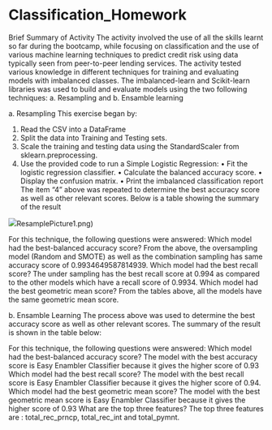 # Classification_Homework

Brief Summary of Activity
The activity involved the use of all the skills learnt so far during the bootcamp, while focusing on classification and the use of various machine learning techniques to predict credit risk using data  typically seen from peer-to-peer lending services. The activity tested various knowledge in different techniques for training and evaluating models with imbalanced classes. The imbalanced-learn and Scikit-learn libraries was used to build and evaluate models using the two following techniques:
a.	Resampling and 
b.	Ensamble learning

a. Resampling
This exercise began by:
1.	Read the CSV into a DataFrame
2.	Split the data into Training and Testing sets.
3.	Scale the training and testing data using the StandardScaler from sklearn.preprocessing.
4.	Use the provided code to run a Simple Logistic Regression:
•	Fit the logistic regression classifier.
•	Calculate the balanced accuracy score.
•	Display the confusion matrix.
•	Print the imbalanced classification report
The item “4” above was repeated to determine the best accuracy score as well as other relevant scores. Below is a table showing the summary of the result

![](Images/)ResamplePicture1.png)
 
For this technique, the following questions were answered:
Which model had the best-balanced accuracy score? From the above, the oversampling model (Random and SMOTE) as well as the combination sampling has same accuracy score of 0.9934649587814939.
Which model had the best recall score? The under sampling has the best recall score at 0.994 as compared to the other models which have a recall score of 0.9934.
Which model had the best geometric mean score? From the tables above, all the models have the same geometric mean score.

b.	Ensamble Learning
The process above was used to determine the best accuracy score as well as other relevant scores. The summary of the result is shown in the table below:
 

For this technique, the following questions were answered:
Which model had the best-balanced accuracy score? The model with the best accuracy score is Easy Enambler Classifier because it gives the higher score of 0.93
Which model had the best recall score? The model with the best recall score is Easy Enambler Classifier because it gives the higher score of 0.94.
Which model had the best geometric mean score? The model with the best geometric mean score is Easy Enambler Classifier because it gives the higher score of 0.93
What are the top three features? The top three features are : total_rec_prncp, total_rec_int and total_pymnt.
